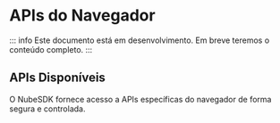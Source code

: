 # APIs do Navegador

::: info
Este documento está em desenvolvimento. Em breve teremos o conteúdo completo.
:::

## APIs Disponíveis

O NubeSDK fornece acesso a APIs específicas do navegador de forma segura e controlada. 